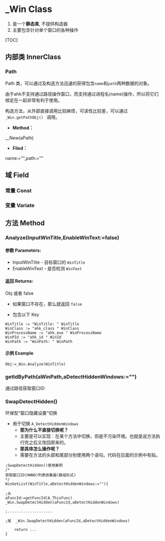 

# _Win Class

1.  是一个**静态类**, 不提供构造器
2.  主要包含针对单个窗口的各种操作
    

[TOC]

## 内部类 InnerClass

### Path

Path 类，可以通过及构造方法迅速的获得包含`name`和`path`两种数据的对象。

由于ahk不支持通过路径操作窗口，而支持通过进程名(name)操作，所以将它们绑定在一起非常有利于使用。

构造方法，从外部直接调用比较麻烦，可读性比较差，可以通过 `_Win.getPathObj() ` 调用。

-  **Method：**

  __New(aPath)

-  **Filed：**

  name:="",path:=""

## 域 Field

### 常量 Const

### 变量 Variate

## 方法 Method

### Analyze(InputWinTitle,EnableWinText:=false)

#### 参数 Parameters: 

- InputWinTitle - 目标窗口的 `WinTitle`
- EnableWinText - 是否检测 `WinText`

#### 返回 Returns: 
Obj 或者 false

- 如果窗口不存在，那么就返回 `false`

- 包含以下 Key

```autohotkey
WinTitle := "WinTitle: " WinTitle
WinClass := "ahk_class " WinClass
WinProcessName := "ahk_exe " WinProcessName
WinPId := "ahk_id " WinId
WinPath := "WinPath: " WinPath
```

#### 示例 Example
```autohotkey
Obj:=_Win.Analyze(WinTitle)
```

### getIdByPath(aWinPath,aDetectHiddenWindows:="")

通过路径获取窗口ID

### SwapDetectHidden() 

环保型“窗口隐藏设置”切换

- 用于切换 `A_DetectHiddenWindows`
  - **那为什么不直接切换呢？**
  - 主要是可以实现：在某个方法中切换，但是不污染环境。也就是说方法执行完之后又改回原来的。
  - **那具体怎么操作呢？**
  - 需要在方法的头部和尾部分别使用两个语句。代码在后面的示例中有贴。

```autohotkey
;SwapDetectHidden()使用案例
/*
获取窗口ID(HWND)列表收集器(数组形式)
*/
WinGetList(WinTitle,aDetectHiddenWindows:=""){
	
;头
aFuncId:=getFuncId(A_ThisFunc)
_Win.SwapDetectHidden(aFuncId,aDetectHiddenWindows)

;....................
	
;尾	_Win.SwapDetectHidden(aFuncId,aDetectHiddenWindows)
	
	return ...
}

```

